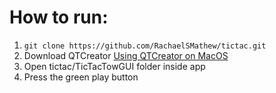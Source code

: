 # How to run:
1. `git clone https://github.com/RachaelSMathew/tictac.git`
2. Download QTCreator [Using QTCreator on MacOS](https://web.stanford.edu/dept/cs_edu/resources/qt/install-mac)
3. Open tictac/TicTacTowGUI folder inside app
4. Press the green play button 


